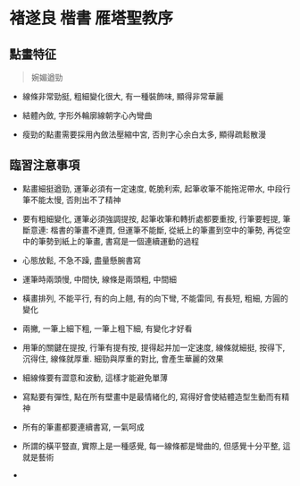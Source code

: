 # 褚遂良 楷書 雁塔聖教序


## 點畫特征

> 婉媚遒勁

- 線條非常勁挺, 粗細變化很大, 有一種裝飾味, 顯得非常華麗

- 結體內斂, 字形外輪廓線朝字心內彎曲

- 瘦勁的點畫需要採用內斂法壓縮中宮, 否則字心余白太多, 顯得疏鬆散漫

## 臨習注意事項

- 點畫細挺遒勁, 運筆必須有一定速度, 乾脆利索, 起筆收筆不能拖泥帶水, 中段行筆不能太慢, 否則出不了精神

- 要有粗細變化, 運筆必須強調提按, 起筆收筆和轉折處都要重按, 行筆要輕提, 筆斷意連: 楷書的筆畫不連貫, 但運筆不能斷, 從紙上的筆畫到空中的筆勢, 再從空中的筆勢到紙上的筆畫, 書寫是一個連續運動的過程

- 心態放鬆, 不急不躁, 盡量懸腕書寫

- 運筆時兩頭慢, 中間快, 線條是兩頭粗, 中間細

- 橫畫排列, 不能平行, 有的向上翹, 有的向下彎, 不能雷同, 有長短, 粗細, 方圓的變化

- 兩撇, 一筆上細下粗, 一筆上粗下細, 有變化才好看

- 用筆的關鍵在提按, 行筆有提有按, 提得起并加一定速度, 線條就細挺, 按得下, 沉得住, 線條就厚重. 細勁與厚重的對比, 會產生華麗的效果

- 細線條要有澀意和波動, 這樣才能避免單薄

- 寫點要有彈性, 點在所有壁畫中是最情緒化的, 寫得好會使結體造型生動而有精神

- 所有的筆畫都要連續書寫, 一氣呵成

- 所謂的橫平豎直, 實際上是一種感覺, 每一線條都是彎曲的, 但感覺十分平整, 這就是藝術

- 